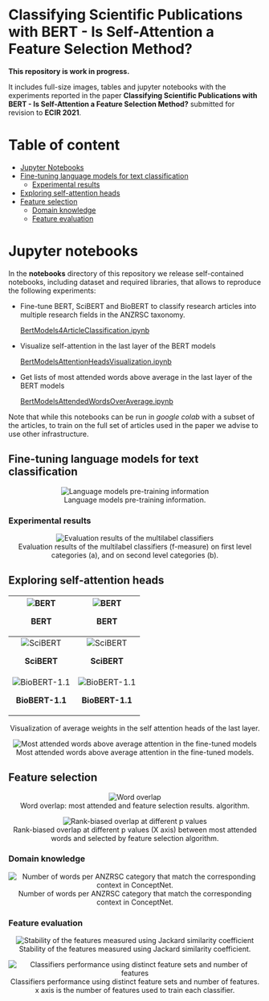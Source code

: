 # Classifying Scientific Publications with BERT - Is Self-Attention a Feature Selection Method?
**This repository is work in progress.**

It includes full-size images, tables and jupyter notebooks with the experiments reported in the paper **Classifying Scientific Publications with BERT - Is Self-Attention a Feature Selection Method?** submitted for revision to **ECIR 2021**. 

# Table of content

* [Jupyter Notebooks](#Jupyter-notebooks)
* [Fine-tuning language models for text classification](#fine-tuning-language-models-for-text-classification)
  + [Experimental results](#experimental-results)
* [Exploring self-attention heads](#exploring-self-attention-heads)
* [Feature selection](#feature-selection)
  + [Domain knowledge](#domain-knowledge)
  + [Feature evaluation](#feature-evaluation)
  
# Jupyter notebooks
In the __notebooks__ directory of this repository we release self-contained notebooks, including dataset and required libraries, that allows to reproduce the following experiments: 

* Fine-tune BERT, SciBERT and BioBERT to classify research articles into multiple research fields in the ANZRSC taxonomy.
 
   [BertModels4ArticleClassification.ipynb](./notebooks/BertModels4ArticleClassification.ipynb)
   
* Visualize self-attention in the last layer of the BERT models

   [BertModelsAttentionHeadsVisualization.ipynb](./notebooks/BertModelsAttentionHeadsVisualization.ipynb)

* Get lists of most attended words above average in the last layer of the BERT models

   [BertModelsAttendedWordsOverAverage.ipynb](./notebooks/BertModelsAttendedWordsOverAverage.ipynb)

Note that while this notebooks can be run in _google colab_ with a subset of the articles, to train on the full set of articles used in the paper we advise to use other infrastructure. 

## Fine-tuning language models for text classification
<p align="center">
  <img src="./images/Table 1.PNG" title="Language models pre-training information"/></br>
  Language models pre-training information.
</p>

### Experimental results
<p align="center">
  <img src="./images/Table 2.PNG" title="Evaluation results of the multilabel classifiers"/></br>
  Evaluation results of the multilabel classifiers (f-measure) on first level categories (a), and on second level categories (b).
</p>

## Exploring self-attention heads
 
| <img src="./images/finetuned-bert-2.png" title="BERT" /><p align="center"><b>BERT</b></p>  | <img src="./images/finetuned-bert-3.png" title="BERT" /><p align="center"><b>BERT</b></p> |
|:---:|:---:|
| <img src="./images/finetuned-scibert-2.png" title="SciBERT" /><p align="center"><b>SciBERT</b></p> | <img src="./images/finetuned-scibert-3.png" title="SciBERT" /><p align="center"><b>SciBERT</b></p> |
| <img src="./images/finetuned-biobert-2.png" title="BioBERT-1.1" /><p align="center"><b>BioBERT-1.1</b></p> | <img src="./images/finetuned-biobert-3.png" title="BioBERT-1.1" /><p align="center"><b>BioBERT-1.1</b></p> |

<p align="center">
Visualization  of  average  weights  in  the  self  attention  heads  of  the  last layer.
</p>

<p align="center">
  <img src="./images/Table 3.PNG" title="Most attended words above average attention in the fine-tuned models"/></br>
  Most attended words above average attention in the fine-tuned models.
</p>

## Feature selection

<p align="center">
  <img src="./images/Table 4.PNG" title="Word overlap"/></br>
  Word overlap: most attended and feature selection results. algorithm.
</p>
<p align="center">
  <img src="./images/Figure 2.PNG" title="Rank-biased overlap at different p values"/></br>
  Rank-biased overlap at different p values (X axis) between most attended words and selected by feature selection algorithm.
</p>

### Domain knowledge

<p align="center">
  <img src="./images/Table 5.PNG" title="Number of words per ANZRSC category that match the corresponding context in ConceptNet."/></br>
  Number of words per ANZRSC category that match the corresponding context in ConceptNet.
</p>

### Feature evaluation

<p align="center">
  <img src="./images/Table 6.PNG" title="Stability of the features measured using Jackard similarity coefficient"/></br>
  Stability of the features measured using Jackard similarity coefficient.
</p>
<p align="center">
  <img src="./images/Figure 3.PNG" title="Classifiers performance using distinct feature sets and number of features"/></br>
  Classifiers performance using distinct feature sets and number of features. x axis is the number of features used to train each classifier.
</p>
